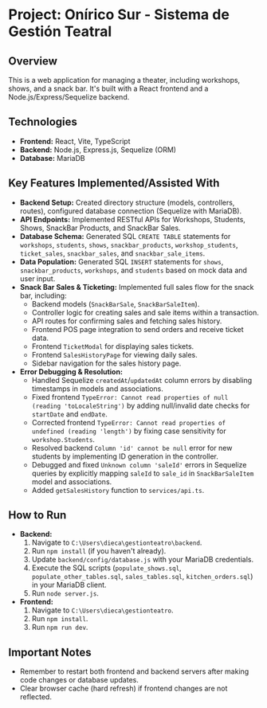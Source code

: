 # Project: Onírico Sur - Sistema de Gestión Teatral

## Overview
This is a web application for managing a theater, including workshops, shows, and a snack bar. It's built with a React frontend and a Node.js/Express/Sequelize backend.

## Technologies
- **Frontend:** React, Vite, TypeScript
- **Backend:** Node.js, Express.js, Sequelize (ORM)
- **Database:** MariaDB

## Key Features Implemented/Assisted With
- **Backend Setup:** Created directory structure (models, controllers, routes), configured database connection (Sequelize with MariaDB).
- **API Endpoints:** Implemented RESTful APIs for Workshops, Students, Shows, SnackBar Products, and SnackBar Sales.
- **Database Schema:** Generated SQL `CREATE TABLE` statements for `workshops`, `students`, `shows`, `snackbar_products`, `workshop_students`, `ticket_sales`, `snackbar_sales`, and `snackbar_sale_items`.
- **Data Population:** Generated SQL `INSERT` statements for `shows`, `snackbar_products`, `workshops`, and `students` based on mock data and user input.
- **Snack Bar Sales & Ticketing:** Implemented full sales flow for the snack bar, including:
    - Backend models (`SnackBarSale`, `SnackBarSaleItem`).
    - Controller logic for creating sales and sale items within a transaction.
    - API routes for confirming sales and fetching sales history.
    - Frontend POS page integration to send orders and receive ticket data.
    - Frontend `TicketModal` for displaying sales tickets.
    - Frontend `SalesHistoryPage` for viewing daily sales.
    - Sidebar navigation for the sales history page.
- **Error Debugging & Resolution:**
    - Handled Sequelize `createdAt`/`updatedAt` column errors by disabling timestamps in models and associations.
    - Fixed frontend `TypeError: Cannot read properties of null (reading 'toLocaleString')` by adding null/invalid date checks for `startDate` and `endDate`.
    - Corrected frontend `TypeError: Cannot read properties of undefined (reading 'length')` by fixing case sensitivity for `workshop.Students`.
    - Resolved backend `Column 'id' cannot be null` error for new students by implementing ID generation in the controller.
    - Debugged and fixed `Unknown column 'saleId'` errors in Sequelize queries by explicitly mapping `saleId` to `sale_id` in `SnackBarSaleItem` model and associations.
    - Added `getSalesHistory` function to `services/api.ts`.

## How to Run
- **Backend:**
    1. Navigate to `C:\Users\dieca\gestionteatro\backend`.
    2. Run `npm install` (if you haven't already).
    3. Update `backend/config/database.js` with your MariaDB credentials.
    4. Execute the SQL scripts (`populate_shows.sql`, `populate_other_tables.sql`, `sales_tables.sql`, `kitchen_orders.sql`) in your MariaDB client.
    5. Run `node server.js`.
- **Frontend:**
    1. Navigate to `C:\Users\dieca\gestionteatro`.
    2. Run `npm install`.
    3. Run `npm run dev`.

## Important Notes
- Remember to restart both frontend and backend servers after making code changes or database updates.
- Clear browser cache (hard refresh) if frontend changes are not reflected.